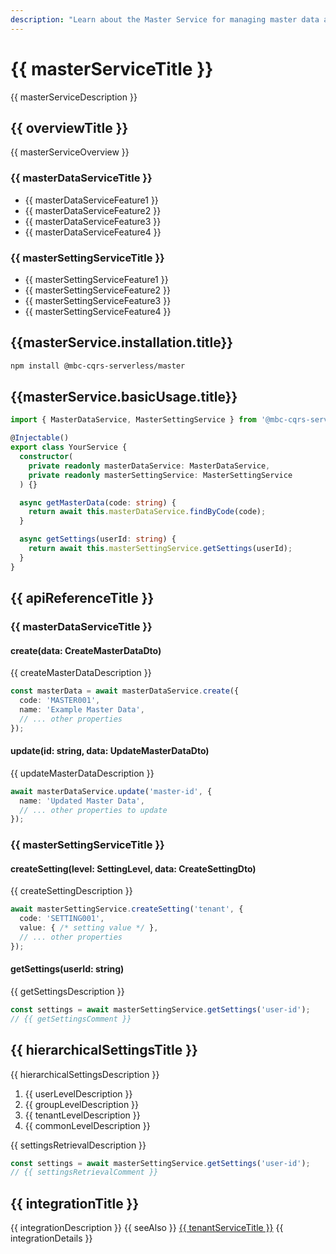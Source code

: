 ```yaml
---
description: "Learn about the Master Service for managing master data and settings in a multi-tenant environment."
---
```


# {{ masterServiceTitle }}

{{ masterServiceDescription }}

## {{ overviewTitle }}

{{ masterServiceOverview }}

### {{ masterDataServiceTitle }}
- {{ masterDataServiceFeature1 }}
- {{ masterDataServiceFeature2 }}
- {{ masterDataServiceFeature3 }}
- {{ masterDataServiceFeature4 }}

### {{ masterSettingServiceTitle }}
- {{ masterSettingServiceFeature1 }}
- {{ masterSettingServiceFeature2 }}
- {{ masterSettingServiceFeature3 }}
- {{ masterSettingServiceFeature4 }}

## {{masterService.installation.title}}

```bash
npm install @mbc-cqrs-serverless/master
```

## {{masterService.basicUsage.title}}

```typescript
import { MasterDataService, MasterSettingService } from '@mbc-cqrs-serverless/master';

@Injectable()
export class YourService {
  constructor(
    private readonly masterDataService: MasterDataService,
    private readonly masterSettingService: MasterSettingService
  ) {}

  async getMasterData(code: string) {
    return await this.masterDataService.findByCode(code);
  }

  async getSettings(userId: string) {
    return await this.masterSettingService.getSettings(userId);
  }
}
```

## {{ apiReferenceTitle }}

### {{ masterDataServiceTitle }}

#### create(data: CreateMasterDataDto)

{{ createMasterDataDescription }}

```typescript
const masterData = await masterDataService.create({
  code: 'MASTER001',
  name: 'Example Master Data',
  // ... other properties
});
```

#### update(id: string, data: UpdateMasterDataDto)

{{ updateMasterDataDescription }}

```typescript
await masterDataService.update('master-id', {
  name: 'Updated Master Data',
  // ... other properties to update
});
```

### {{ masterSettingServiceTitle }}

#### createSetting(level: SettingLevel, data: CreateSettingDto)

{{ createSettingDescription }}

```typescript
await masterSettingService.createSetting('tenant', {
  code: 'SETTING001',
  value: { /* setting value */ },
  // ... other properties
});
```

#### getSettings(userId: string)

{{ getSettingsDescription }}

```typescript
const settings = await masterSettingService.getSettings('user-id');
// {{ getSettingsComment }}
```

## {{ hierarchicalSettingsTitle }}

{{ hierarchicalSettingsDescription }}

1. {{ userLevelDescription }}
2. {{ groupLevelDescription }}
3. {{ tenantLevelDescription }}
4. {{ commonLevelDescription }}

{{ settingsRetrievalDescription }}

```typescript
const settings = await masterSettingService.getSettings('user-id');
// {{ settingsRetrievalComment }}
```

## {{ integrationTitle }}

{{ integrationDescription }} {{ seeAlso }} [{{ tenantServiceTitle }}](./tenant-service.md) {{ integrationDetails }}

